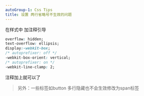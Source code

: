 ```yaml
---
autoGroup-1: Css Tips
title: 设置 两行省略号不生效的问题
---
```


在样式中 加注释引导

```css
overflow: hidden;
text-overflow: ellipsis;
display:-webkit-box;
/* autoprefixer: off */
-webkit-box-orient: vertical;
/* autoprefixer: on */
-webkit-line-clamp: 2;
```

注释加上就可以了 

>另外：一些标签如button 多行隐藏也不会生效修改为span标签
